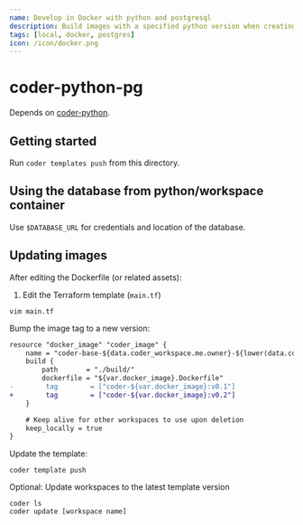 ```yaml
---
name: Develop in Docker with python and postgresql
description: Build images with a specified python version when creating a workspace, plus a postgres db in a container
tags: [local, docker, postgres]
icon: /icon/docker.png
---
```


# coder-python-pg

Depends on [coder-python](https://github.com/abulte/coder-python).

## Getting started

Run `coder templates push` from this directory.

## Using the database from python/workspace container

Use `$DATABASE_URL` for credentials and location of the database.

## Updating images

After editing the Dockerfile (or related assets):

1. Edit the Terraform template (`main.tf`)

```console
vim main.tf
```

Bump the image tag to a new version:

```diff
resource "docker_image" "coder_image" {
    name = "coder-base-${data.coder_workspace.me.owner}-${lower(data.coder_workspace.me.name)}"
    build {
        path       = "./build/"
        dockerfile = "${var.docker_image}.Dockerfile"
-        tag        = ["coder-${var.docker_image}:v0.1"]
+        tag        = ["coder-${var.docker_image}:v0.2"]
    }

    # Keep alive for other workspaces to use upon deletion
    keep_locally = true
}
```

Update the template:

```console
coder template push
```

Optional: Update workspaces to the latest template version

```console
coder ls
coder update [workspace name]
```
